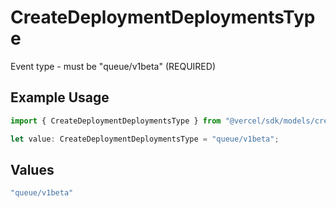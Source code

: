 # CreateDeploymentDeploymentsType

Event type - must be "queue/v1beta" (REQUIRED)

## Example Usage

```typescript
import { CreateDeploymentDeploymentsType } from "@vercel/sdk/models/createdeploymentop.js";

let value: CreateDeploymentDeploymentsType = "queue/v1beta";
```

## Values

```typescript
"queue/v1beta"
```
